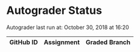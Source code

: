 # Autograder Status
Autograder last run at: October 30, 2018 at 16:20

| GitHub ID | Assignment | Graded Branch |
|-----------|------------|---------------|
